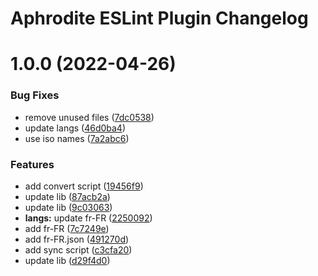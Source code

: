 # Aphrodite ESLint Plugin Changelog

# 1.0.0 (2022-04-26)


### Bug Fixes

* remove unused files ([7dc0538](https://github.com/masteos/apollon-localization/commit/7dc0538349da3d052df745be08abb75690a1a86b))
* update langs ([46d0ba4](https://github.com/masteos/apollon-localization/commit/46d0ba4004a9ef622101d88295989931abed6580))
* use iso names ([7a2abc6](https://github.com/masteos/apollon-localization/commit/7a2abc6bc6faf79bff165f60e23b85d2370b20c3))


### Features

* add convert script ([19456f9](https://github.com/masteos/apollon-localization/commit/19456f95b6b1fffaf19cd238a19ca2d27a54663d))
* update lib ([87acb2a](https://github.com/masteos/apollon-localization/commit/87acb2a6efc94d6c1a02bf2b979aaf257824d26f))
* update lib ([9c03063](https://github.com/masteos/apollon-localization/commit/9c0306312a690188c906893bca907f70a2424d59))
* **langs:** update fr-FR ([2250092](https://github.com/masteos/apollon-localization/commit/225009289d98222cbaa1aabde159fd28ef6b74da))
* add fr-FR ([7c7249e](https://github.com/masteos/apollon-localization/commit/7c7249e5dc48f041fe6950f717d71825b292a29c))
* add fr-FR.json ([491270d](https://github.com/masteos/apollon-localization/commit/491270d9553d33a8eab98e215f4d4e9ccfe66b30))
* add sync script ([c3cfa20](https://github.com/masteos/apollon-localization/commit/c3cfa2091ac3ba7cda06af2764b36e7336cbfae5))
* update lib ([d29f4d0](https://github.com/masteos/apollon-localization/commit/d29f4d00519a97d6a8b622241719fcc974180030))
